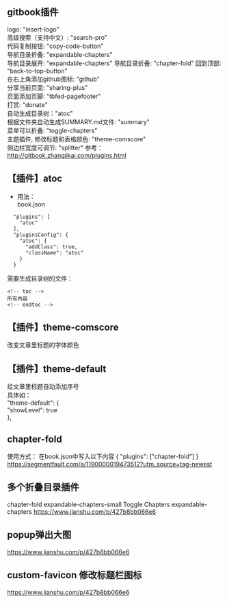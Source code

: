 <!-- toc -->
## gitbook插件  
logo: "insert-logo"  
高级搜索（支持中文）: "search-pro"  
代码复制按钮: "copy-code-button"  
导航目录折叠: "expandable-chapters"  
导航目录展开: "expandable-chapters"
导航目录折叠: "chapter-fold"
回到顶部: "back-to-top-button"  
在右上角添加github图标: "github"  
分享当前页面: "sharing-plus"  
页面添加页脚: "tbfed-pagefooter"  
打赏: "donate"  
自动生成目录树："atoc"  
根据文件夹自动生成SUMMARY.md文件: "summary"  
菜单可以折叠: "toggle-chapters"  
主题插件, 修改标题和表格颜色: "theme-comscore"  
侧边栏宽度可调节: "splitter"
参考：  
http://gitbook.zhangjikai.com/plugins.html  

## 【插件】atoc  
+ 用法：  
book.json  
```  
  "plugins": [  
    "atoc"  
  ],  
  "pluginsConfig": {  
    "atoc": {  
      "addClass": true,  
      "className": "atoc"  
    }  
  }  
```  
需要生成目录树的文件：  
```  
<!-- toc -->  
所有内容  
<!-- endtoc -->  
```  

## 【插件】theme-comscore  
改变文章里标题的字体颜色  

## 【插件】theme-default  
给文章里标题自动添加序号  
具体如：  
"theme-default": {  
  "showLevel": true  
},  

## chapter-fold
使用方式：
在book.json中写入以下内容
{
    "plugins": ["chapter-fold"]
}
https://segmentfault.com/a/1190000019473512?utm_source=tag-newest

## 多个折叠目录插件
chapter-fold
expandable-chapters-small
Toggle Chapters
expandable-chapters
https://www.jianshu.com/p/427b8bb066e6

## popup弹出大图
https://www.jianshu.com/p/427b8bb066e6

## custom-favicon 修改标题栏图标
https://www.jianshu.com/p/427b8bb066e6

<!-- endtoc -->